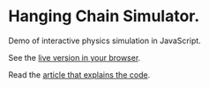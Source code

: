# Hanging Chain Simulator.
Demo of interactive physics simulation in JavaScript.

See the [live version in your browser](https://doncross.net/chainsim/).

Read the [article that explains the code](https://medium.com/@cosinekitty/physical-simulation-with-javascript-in-the-html5-canvas-27dc6ea121cf?source=friends_link&sk=829b896e3822b7edb60f4c77dd03f308).
